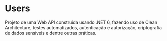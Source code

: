 # Users
Projeto de uma Web API construída usando .NET 6, fazendo uso de Clean Architecture, testes automatizados, autenticação e autorização, criptografia de dados sensíveis e dentre outras práticas.
